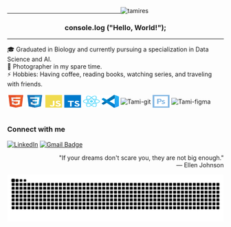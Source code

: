 <img align="right" alt="tamires" src="https://user-images.githubusercontent.com/73259410/128743672-9954ed1e-9d92-4086-ac95-9922a5470601.png" width="240px">

<hr>
<h3 align="center">console.log ("Hello, World!");</h3>
<hr>

<div>
🎓 Graduated in Biology and currently pursuing a specialization in Data Science and AI.</br>
🔭 Photographer in my spare time.</br>
⚡ Hobbies: Having coffee, reading books, watching series, and traveling with friends.
<br>
 
 <div style="display: inline_block"><br>
     <img align="center" alt="Tami-HTML" height="30" width="40" src="https://raw.githubusercontent.com/devicons/devicon/master/icons/html5/html5-original.svg">
     <img align="center" alt="Tami-CSS" height="30" width="40" src="https://raw.githubusercontent.com/devicons/devicon/master/icons/css3/css3-original.svg">
     <img align="center" alt="Tami-Js" height="30" width="40" src="https://raw.githubusercontent.com/devicons/devicon/master/icons/javascript/javascript-plain.svg">
     <img align="center" alt="Tami-typescript" height="30" width="40" src="https://raw.githubusercontent.com/devicons/devicon/master/icons/typescript/typescript-plain.svg">
     <img align="center" alt="Tami-React" height="30" width="40" src="https://raw.githubusercontent.com/devicons/devicon/master/icons/react/react-original.svg">
     <img align="center" alt="Tami-vscode" height="30" width="40" src="https://raw.githubusercontent.com/devicons/devicon/master/icons/vscode/vscode-original.svg">
     <img align="center" alt="Tami-git" height="30" width="40" src="https://www.vectorlogo.zone/logos/git-scm/git-scm-icon.svg">
     <img align="center" alt="Tami-photoshop" height="30" width="40" src="https://raw.githubusercontent.com/devicons/devicon/master/icons/photoshop/photoshop-line.svg">
     <img align="center" alt="Tami-figma" height="30" width="40" src="https://www.vectorlogo.zone/logos/figma/figma-icon.svg">
  </div>
</div>

<br>
<h3 align="left">Connect with me</h3>

[![LinkedIn](https://img.shields.io/badge/-LinkedIn-000?style=for-the-badge&logo=linkedin&logoColor=DE406B&color:FFF)](https://www.linkedin.com/in/tamires-patrocinio/)
[![Gmail Badge](https://img.shields.io/badge/-Gmail-000?style=for-the-badge&logo=gmail&logoColor=DE406B&color:FFF&link=mailto:tamirespatrocinio.ti@gmail.com)](mailto:tamirespatrocinio.ti@gmail.com)

 <p align="right">
  "If your dreams don't scare you, they are not big enough."
  <br>
  ― Ellen Johnson
</p>


<!--
<details align="left">
  <summary></summary> 
 
<h3 align="left">GitHub Stats</h3>

[![Most Used Languages](https://github-readme-stats-git-masterrstaa-rickstaa.vercel.app/api/top-langs/?username=tamirespatrocinio&line_height=10&card_width=290&layout=compact&hide_title=true&count_private=true&langs_count=16&show_icons=true&title_color=FF00F6&hide=html,css&bg_color=000&text_color=8B8B8B&border_radius=3&border_color=561760&count_private=true)](https://github.com/tamirespatrocinio/github-readme-stats)
</details>
![GitHub stats](https://github-readme-stats-git-masterrstaa-rickstaa.vercel.app/api?username=tamirespatrocinio&hide_title=true&show_icons=true&include_all_commits=true&rank_icon=github&count_private=true&line_height=25&hide=issues&bg_color=000&title_color=FF00F6&text_color=FFF&border_radius=3&border_color=36123c&icon_color=FF00F6&theme=jolly)

</br>

<a href= "https://visitor-badge.laobi.icu/badge?page_id=tamirespatrocinio">
 <img src="https://visitor-badge.laobi.icu/badge?page_id=tamirespatrocinio"/>
</a> 
-->

<!-- 
![](https://komarev.com/ghpvc/?username=tamirespatrocinio&color=blueviolet) 
[![Linkedin Badge](https://img.shields.io/badge/-Tamires%20Patrocinio-685EA9?style=flat-square&logo=Linkedin&logoColor=white&link=https://www.linkedin.com/in/tamires-patrocinio/)](https://www.linkedin.com/in/tamires-patrocinio/) 
[![Gmail Badge](https://img.shields.io/badge/-tamirespatrocinio.ti@gmail.com-685EA9?style=flat-square&logo=Gmail&logoColor=white&link=mailto:tamirespatrocinio.ti@gmail.com)](mailto:tamirespatrocinio.ti@gmail.com)

## 🛠 &nbsp;Tech Stack

![JavaScript](https://img.shields.io/badge/-JavaScript-05122A?style=flat&logo=javascript)&nbsp;
![Node.js](https://img.shields.io/badge/-Node.js-05122A?style=flat&logo=node.js)&nbsp;
![HTML](https://img.shields.io/badge/-HTML-05122A?style=flat&logo=HTML5)&nbsp;
![CSS](https://img.shields.io/badge/-CSS-05122A?style=flat&logo=CSS3&logoColor=1572B6)&nbsp;
![React](https://img.shields.io/badge/-React-05122A?style=flat&logo=react)&nbsp;
![Git](https://img.shields.io/badge/-Git-05122A?style=flat&logo=git)&nbsp;
![GitHub](https://img.shields.io/badge/-GitHub-05122A?style=flat&logo=github)&nbsp;
![Markdown](https://img.shields.io/badge/-Markdown-05122A?style=flat&logo=markdown)&nbsp;
![Visual Studio Code](https://img.shields.io/badge/-Visual%20Studio%20Code-05122A?style=flat&logo=visual-studio-code&logoColor=007ACC)&nbsp;

<br>
 ## ⚙️ &nbsp;GitHub Analytics 
![PostgreSQL](https://img.shields.io/badge/-PostgreSQL-05122A?style=flat&logo=postgresql)&nbsp;
![SQLite](https://img.shields.io/badge/-SQLite-05122A?style=flat&logo=sqlite)&nbsp;
-->

![Snake animation](https://github.com/tamirespatrocinio/tamirespatrocinio/blob/output/github-contribution-grid-snake.svg)
